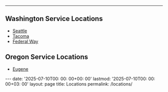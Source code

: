 ---
## Washington Service Locations
- [Seattle](https://pestpolicy.com/seattle/pest-control-seattle/)
- [Tacoma](https://pestpolicy.com/tacoma/pest-control-tacoma/)
- [Federal Way](https://pestpolicy.com/federal-way/pest-control-in-federal-way/)
## Oregon Service Locations
- [Eugene](https://pestpolicy.com/eugene/pest-control-eugene/)

﻿--- date: '2025-07-10T00: 00: 00+00: 00' lastmod: '2025-07-10T00: 00: 00+03: 00' layout: page title: Locations permalink: /locations/
